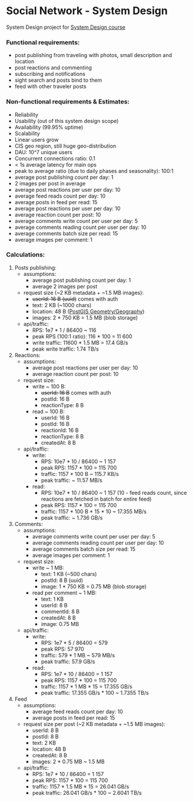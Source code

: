 # Social Network - System Design
System Design project for [System Design course](https://balun.courses/courses/system_design)


### Functional requirements:
- post publishing from traveling with photos, small description and location
- post reactions and commenting
- subscribing and notifications
- sight search and posts bind to them
- feed with other traveler posts


### Non-functional requirements & Estimates:
- Reliability
- Usability (out of this system design scope)
- Availability (99.95% uptime)
- Scalability
- Linear users grow
- CIS geo region, still huge geo-distribution
- DAU: 10^7 unique users
- Concurrent connections ratio: 0.1
- < 1s average latency for main ops
- peak to average ratio (due to daily phases and seasonality): 100:1
- average post publishing count per day: 1
- 2 images per post in average
- average post reactions per user per day: 10
- average feed reads count per day: 10
- average posts in feed per read: 15
- average post reactions per user per day: 10
- average reaction count per post: 10
- average comments write count per user per day: 5
- average comments reading count per user per day: 10
- average comments batch size per read: 15
- average images per comment: 1


### Calculations:
1. Posts publishing:
   - assumptions:
     - average post publishing count per day: 1
     - average 2 images per post
   - request size (~2 KB metadata + ~1.5 MB images):
     - ~~userId: 16 B (uuid)~~ comes with auth
     - text: 2 KB (~1000 chars)
     - location: 48 B ([PostGIS Geometry/Geography](https://stackoverflow.com/questions/30455025/size-of-data-type-geographypoint-4326-in-postgis))
     - images: 2 * 750 KB = 1.5 MB (blob storage)
   - api/traffic:
     - RPS: 1e7 * 1 / 86400 ~ 116
     - peak RPS (100:1 ratio): 116 * 100 = 11 600  
     - write traffic: 11600 * 1.5 MB = 17.4 GB/s
     - peak write traffic: 1.74 TB/s
2. Reactions:
   - assumptions:
     - average post reactions per user per day: 10
     - average reaction count per post: 10
   - request size:
     - write ~ 100 B:
       - ~~userId: 16 B~~ comes with auth
       - postId: 16 B
       - reactionType: 8 B
     - read ~ 100 B:
       - userId: 16 B
       - postId: 16 B
       - reactionId: 16 B
       - reactionType: 8 B
       - createdAt: 8 B
   - api/traffic:
     - write:
       - RPS: 10e7 * 10 / 86400 ~ 1 157
       - peak RPS: 1157 * 100 = 115 700
       - traffic: 1157 * 100 B ~ 115.7 KB/s
       - peak traffic: ~ 11.57 MB/s
     - read:
       - RPS: 10e7 * 10 / 86400 ~ 1 157 (10 - feed reads count, since reactions are fetched in batch for entire feed)
       - peak RPS: 1157 * 100 = 115 700
       - traffic: 1157 * 100 B * 15 * 10 ~ 17.355 MB/s
       - peak traffic: ~ 1.736 GB/s
3. Comments:
   - assumptions:
     - average comments write count per user per day: 5
     - average comments reading count per user per day: 10
     - average comments batch size per read: 15
     - average images per comment: 1
   - request size:
     - write ~ 1 MB:
       - text: 1 KB (~500 chars)
       - postId: 8 B (uuid)
       - image: 1 * 750 KB = 0.75 MB (blob storage)
     - read per comment ~ 1 MB:
       - text: 1 KB
       - userId: 8 B
       - commentId: 8 B
       - createdAt: 8 B
       - image: 0.75 MB
   - api/traffic:
     - write:
       - RPS: 1e7 * 5 / 86400 = 579
       - peak RPS: 57 970
       - traffic: 579 * 1 MB ~ 579 MB/s
       - peak traffic: 57.9 GB/s
     - read:
       - RPS: 1e7 * 10 / 86400 = 1 157
       - peak RPS: 1157 * 100 = 115 700
       - traffic: 1157 * 1 MB * 15 = 17.355 GB/s
       - peak traffic: 17.355 GB/s * 100 ~ 1.7355 TB/s
4. Feed
    - assumptions:
      - average feed reads count per day: 10
      - average posts in feed per read: 15
    - request size per post (~2 KB metadata + ~1.5 MB images):
      - userId: 8 B
      - postId: 8 B
      - text: 2 KB
      - location: 48 B
      - createdAt: 8 B
      - images: 2 * 0.75 MB ~ 1.5 MB
    - api/traffic:
       - RPS: 1e7 * 10 / 86400 = 1 157
       - peak RPS: 1157 * 100 = 115 700
       - traffic: 1157 * 1.5 MB * 15 = 26.041 GB/s
       - peak traffic: 26.041 GB/s * 100 ~ 2.6041 TB/s